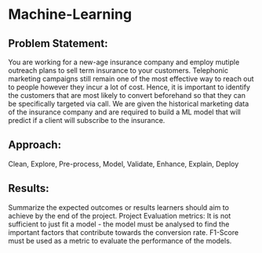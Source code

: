 # Machine-Learning
## Problem Statement:
You are working for a new-age insurance company and employ mutiple outreach plans to sell term insurance to your customers. Telephonic marketing campaigns still remain one of the most effective way to reach out to people however they incur a lot of cost. Hence, it is important to identify the customers that are most likely to convert beforehand so that they can be specifically targeted via call. We are given the historical marketing data of the insurance company and are required to build a ML model that will predict if a client will subscribe to the insurance.
## Approach:
Clean,
Explore,
Pre-process,
Model,
Validate,
Enhance,
Explain,
Deploy
## Results: 
Summarize the expected outcomes or results learners should aim to achieve by the end of the project.
Project Evaluation metrics:
It is not sufficient to just fit a model - the model must be analysed to find the important factors that contribute towards the conversion rate. F1-Score must be used as a metric to evaluate the performance of the models. 
